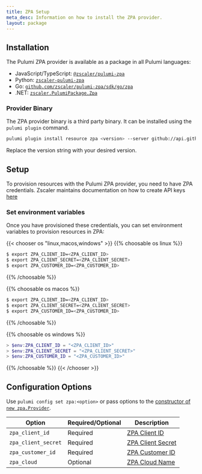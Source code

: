 ```yaml
---
title: ZPA Setup
meta_desc: Information on how to install the ZPA provider.
layout: package
---
```


## Installation

The Pulumi ZPA provider is available as a package in all Pulumi languages:

* JavaScript/TypeScript: [`@zscaler/pulumi-zpa`](https://www.npmjs.com/package/@zscaler/pulumi-zpa)
* Python: [`zscaler-pulumi-zpa`](https://pypi.org/project/zscaler-pulumi-zpa/)
* Go: [`github.com/zscaler/pulumi-zpa/sdk/go/zpa`](https://pkg.go.dev/github.com/zscaler/pulumi-zpa/sdk)
* .NET: [`zscaler.PulumiPackage.Zpa`](https://www.nuget.org/packages/zscaler.PulumiPackage.Zpa)

### Provider Binary

The ZPA provider binary is a third party binary. It can be installed using the `pulumi plugin` command.

```bash
pulumi plugin install resource zpa <version> --server github://api.github.com/zscaler
```

Replace the version string with your desired version.

## Setup

To provision resources with the Pulumi ZPA provider, you need to have ZPA credentials. Zscaler maintains documentation on how to create API keys [here](https://help.zscaler.com/zpa/about-api-keys)

### Set environment variables

Once you have provisioned these credentials, you can set environment variables to provision resources in ZPA:

{{< chooser os "linux,macos,windows" >}}
{{% choosable os linux %}}

```bash
$ export ZPA_CLIENT_ID=<ZPA_CLIENT_ID>
$ export ZPA_CLIENT_SECRET=<ZPA_CLIENT_SECRET>
$ export ZPA_CUSTOMER_ID=<ZPA_CUSTOMER_ID>
```

{{% /choosable %}}

{{% choosable os macos %}}

```bash
$ export ZPA_CLIENT_ID=<ZPA_CLIENT_ID>
$ export ZPA_CLIENT_SECRET=<ZPA_CLIENT_SECRET>
$ export ZPA_CUSTOMER_ID=<ZPA_CUSTOMER_ID>
```

{{% /choosable %}}

{{% choosable os windows %}}

```powershell
> $env:ZPA_CLIENT_ID = "<ZPA_CLIENT_ID>"
> $env:ZPA_CLIENT_SECRET = "<ZPA_CLIENT_SECRET>"
> $env:ZPA_CUSTOMER_ID = "<ZPA_CUSTOMER_ID>"
```

{{% /choosable %}}
{{< /chooser >}}

## Configuration Options

Use `pulumi config set zpa:<option>` or pass options to the [constructor of `new zpa.Provider`](/registry/packages/zpa/api-docs/provider).

| Option | Required/Optional | Description |
| - | - | - |
| `zpa_client_id`| Required | [ZPA Client ID](https://help.zscaler.com/zpa/about-api-keys) |
| `zpa_client_secret`| Required | [ZPA Client Secret](https://help.zscaler.com/zpa/about-api-keys) |
| `zpa_customer_id` | Required | [ZPA Customer ID](https://help.zscaler.com/zpa/about-api-keys) |
| `zpa_cloud` | Optional | [ZPA Cloud Name](https://registry.terraform.io/providers/zscaler/zpa/latest/docs) |
